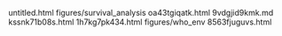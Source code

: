 untitled.html
figures/survival_analysis
oa43tgiqatk.html
9vdgjid9kmk.md
kssnk71b08s.html
1h7kg7pk434.html
figures/who_env
8563fjuguvs.html